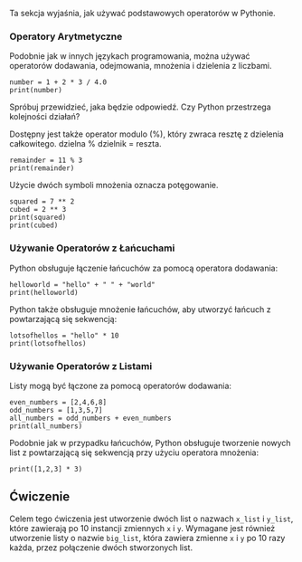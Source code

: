 Ta sekcja wyjaśnia, jak używać podstawowych operatorów w Pythonie.

### Operatory Arytmetyczne

Podobnie jak w innych językach programowania, można używać operatorów dodawania, odejmowania, mnożenia i dzielenia z liczbami.<br>

    number = 1 + 2 * 3 / 4.0
    print(number)

Spróbuj przewidzieć, jaka będzie odpowiedź. Czy Python przestrzega kolejności działań?

Dostępny jest także operator modulo (%), który zwraca resztę z dzielenia całkowitego. dzielna % dzielnik = reszta.

    remainder = 11 % 3
    print(remainder)

Użycie dwóch symboli mnożenia oznacza potęgowanie.

    squared = 7 ** 2
    cubed = 2 ** 3
    print(squared)
    print(cubed)

### Używanie Operatorów z Łańcuchami

Python obsługuje łączenie łańcuchów za pomocą operatora dodawania:

    helloworld = "hello" + " " + "world"
    print(helloworld)

Python także obsługuje mnożenie łańcuchów, aby utworzyć łańcuch z powtarzającą się sekwencją:

    lotsofhellos = "hello" * 10
    print(lotsofhellos)

### Używanie Operatorów z Listami

Listy mogą być łączone za pomocą operatorów dodawania:

    even_numbers = [2,4,6,8]
    odd_numbers = [1,3,5,7]
    all_numbers = odd_numbers + even_numbers
    print(all_numbers)

Podobnie jak w przypadku łańcuchów, Python obsługuje tworzenie nowych list z powtarzającą się sekwencją przy użyciu operatora mnożenia:

    print([1,2,3] * 3)

Ćwiczenie
--------

Celem tego ćwiczenia jest utworzenie dwóch list o nazwach `x_list` i `y_list`,
które zawierają po 10 instancji zmiennych `x` i `y`. Wymagane jest również utworzenie listy o nazwie `big_list`, która zawiera zmienne `x` i `y` po 10 razy każda, przez połączenie dwóch stworzonych list.